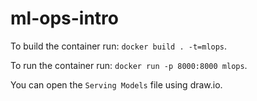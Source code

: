 # ml-ops-intro

To build the container run: `docker build . -t=mlops`.

To run the container run: `docker run -p 8000:8000 mlops`.

You can open the `Serving Models` file using draw.io.
